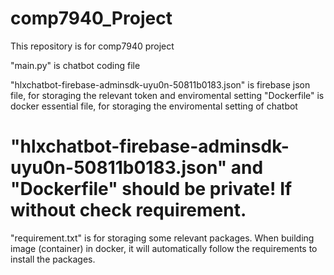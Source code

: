 # comp7940_Project
This repository is for comp7940 project

"main.py" is chatbot coding file

"hlxchatbot-firebase-adminsdk-uyu0n-50811b0183.json" is firebase json file, for storaging the relevant token and enviromental setting
"Dockerfile" is docker essential file, for storaging the enviromental setting of chatbot

# "hlxchatbot-firebase-adminsdk-uyu0n-50811b0183.json" and "Dockerfile" should be private! If without check requirement.

"requirement.txt" is for storaging some relevant packages. When building image (container) in docker, it will automatically follow the requirements to install the packages.

